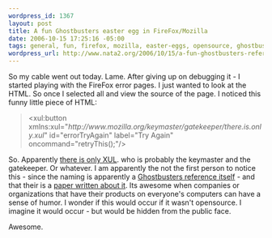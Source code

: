 ```yaml
--- 
wordpress_id: 1367
layout: post
title: A fun Ghostbusters easter egg in FireFox/Mozilla
date: 2006-10-15 17:25:16 -05:00
tags: general, fun, firefox, mozilla, easter-eggs, opensource, ghostbusters
wordpress_url: http://www.nata2.org/2006/10/15/a-fun-ghostbusters-reference-in-firefoxmozilla/
---
```

<p>So my cable went out today. Lame. After giving up on debugging it - I started playing with the FireFox error pages. I just wanted to look at the HTML. So once I selected all and view the source of the page. I noticed this funny little piece of HTML:</p> <blockquote> <p>&lt;xul:button xmlns:xul="<em>http://www.mozilla.org/keymaster/gatekeeper/there.is.only.xul</em>" id="errorTryAgain" label="Try Again" oncommand="retryThis();"/&gt;&nbsp;&nbsp;&nbsp; </p></blockquote> <p>So. Apparently <a href="http://www.mozilla.org/keymaster/gatekeeper/there.is.only.xul">there is only XUL</a>. who is probably the keymaster and the gatekeeper. Or whatever. I am apparently the not the first person to notice this - since the naming is apparently a <a href="http://en.wikipedia.org/wiki/XUL">Ghostbusters reference itself</a> - and that their is a <a href="http://www.ucd.ie/wusteman/lht/wusteman-opax.doc">paper written about it</a>. Its awesome when companies or organizations that have their products on everyone's computers can have a sense of humor. I wonder if this would occur if it wasn't opensource. I imagine it would occur - but would be hidden from the public face. </p> <p>Awesome.</p>

